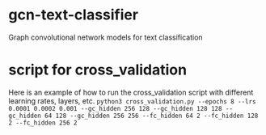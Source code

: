 # gcn-text-classifier
Graph convolutional network models for text  classification

# script for cross_validation

Here is an example of how to run the cross_validation script with different learning rates, layers, etc.
`python3 cross_validation.py --epochs 8 --lrs 0.0001 0.0002 0.001 --gc_hidden 256 128 --gc_hidden 128 128 --gc_hidden 64 128 --gc_hidden 256 256 --fc_hidden 64 2 --fc_hidden 128 2 --fc_hidden 256 2`

